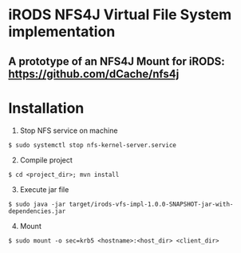 # iRODS NFS4J Virtual File System implementation

## A prototype of an NFS4J Mount for iRODS: https://github.com/dCache/nfs4j

# Installation

1) Stop NFS service on machine
```
$ sudo systemctl stop nfs-kernel-server.service
```

2) Compile project
```
$ cd <project_dir>; mvn install
```

3) Execute jar file
```
$ sudo java -jar target/irods-vfs-impl-1.0.0-SNAPSHOT-jar-with-dependencies.jar
```

4) Mount
```
$ sudo mount -o sec=krb5 <hostname>:<host_dir> <client_dir>
```



